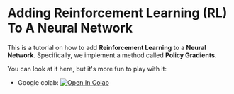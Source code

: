 # Adding Reinforcement Learning (RL) To A Neural Network

This is a tutorial on how to add **Reinforcement Learning** to a **Neural Network**. Specifically, we implement a method called **Policy Gradients**.

You can look at it here, but it's more fun to play with it:

- Google colab: <a target="_blank" href="https://colab.research.google.com/github/StatQuest/AddingRLToAnNN">
  <img src="https://colab.research.google.com/assets/colab-badge.svg" alt="Open In Colab"/>
</a>
